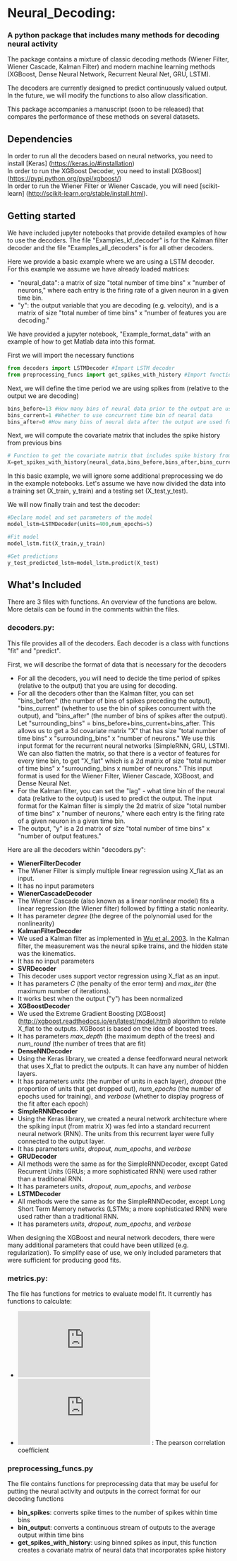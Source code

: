 # Neural_Decoding: 

### A python package that includes many methods for decoding neural activity

The package contains a mixture of classic decoding methods (Wiener Filter, Wiener Cascade, Kalman Filter) and modern machine learning methods (XGBoost, Dense Neural Network, Recurrent Neural Net, GRU, LSTM).

The decoders are currently designed to predict continuously valued output. In the future, we will modify the functions to also allow classification.

This package accompanies a manuscript (soon to be released) that compares the performance of these methods on several datasets.


## Dependencies
In order to run all the decoders based on neural networks, you need to install [Keras] (https://keras.io/#installation) <br>
In order to run the XGBoost Decoder, you need to install [XGBoost] (https://pypi.python.org/pypi/xgboost/) <br>
In order to run the Wiener Filter or Wiener Cascade, you will need [scikit-learn] (http://scikit-learn.org/stable/install.html).


## Getting started
We have included jupyter notebooks that provide detailed examples of how to use the decoders. The file "Examples_kf_decoder" is for the Kalman filter decoder and the file "Examples_all_decoders" is for all other decoders.

Here we provide a basic example where we are using a LSTM decoder. <br>
For this example we assume we have already loaded matrices:
 - "neural_data": a matrix of size "total number of time bins" x "number of neurons," where each entry is the firing rate of a given neuron in a given time bin.
 - "y": the output variable that you are decoding (e.g. velocity), and is a matrix of size "total number of time bins" x "number of features you are decoding."  <br>

We have provided a jupyter notebook, "Example_format_data" with an example of how to get Matlab data into this format.
<br>

First we will import the necessary functions
```python
from decoders import LSTMDecoder #Import LSTM decoder
from preprocessing_funcs import get_spikes_with_history #Import function to get the covariate matrix that includes spike history from previous bins
```
Next, we will define the time period we are using spikes from (relative to the output we are decoding)
```python
bins_before=13 #How many bins of neural data prior to the output are used for decoding
bins_current=1 #Whether to use concurrent time bin of neural data
bins_after=0 #How many bins of neural data after the output are used for decoding
```

Next, we will compute the covariate matrix that includes the spike history from previous bins
```python
# Function to get the covariate matrix that includes spike history from previous bins
X=get_spikes_with_history(neural_data,bins_before,bins_after,bins_current)
```
In this basic example, we will ignore some additional preprocessing we do in the example notebooks. Let's assume we have now divided the data into a training set (X_train, y_train) and a testing set (X_test,y_test).

We will now finally train and test the decoder:
```python
#Declare model and set parameters of the model
model_lstm=LSTMDecoder(units=400,num_epochs=5)

#Fit model
model_lstm.fit(X_train,y_train)

#Get predictions
y_test_predicted_lstm=model_lstm.predict(X_test)
```

## What's Included
There are 3 files with functions. An overview of the functions are below. More details can be found in the comments within the files.

### decoders.py:
This file provides all of the decoders. Each decoder is a class with functions "fit" and "predict".

First, we will describe the format of data that is necessary for the decoders
- For all the decoders, you will need to decide the time period of spikes (relative to the output) that you are using for decoding.
- For all the decoders other than the Kalman filter, you can set "bins_before" (the number of bins of spikes preceding the output), "bins_current" (whether to use the bin of spikes concurrent with the output), and "bins_after" (the number of bins of spikes after the output). Let "surrounding_bins" = bins_before+bins_current+bins_after. This allows us to get a 3d covariate matrix "X" that has size "total number of time bins" x "surrounding_bins" x "number of neurons." We use this input format for the recurrent neural networks (SimpleRNN, GRU, LSTM). We can also flatten the matrix, so that there is a vector of features for every time bin, to get "X_flat" which is a 2d matrix of size "total number of time bins" x "surrounding_bins x number of neurons." This input format is used for the Wiener Filter, Wiener Cascade, XGBoost, and Dense Neural Net.
- For the Kalman filter, you can set the "lag" - what time bin of the neural data (relative to the output) is used to predict the output. The input format for the Kalman filter is simply the 2d matrix of size "total number of time bins" x "number of neurons," where each entry is the firing rate of a given neuron in a given time bin.
- The output, "y" is a 2d matrix of size "total number of time bins" x "number of output features."

Here are all the decoders within "decoders.py":
- **WienerFilterDecoder** 
 - The Wiener Filter is simply multiple linear regression using X_flat as an input.
 - It has no input parameters
- **WienerCascadeDecoder**
 - The Wiener Cascade (also known as a linear nonlinear model) fits a linear regression (the Wiener filter) followed by fitting a static nonlearity.
 - It has parameter *degree* (the degree of the polynomial used for the nonlinearity)
- **KalmanFilterDecoder**
 - We used a Kalman filter as implemented in [Wu et al. 2003](https://papers.nips.cc/paper/2178-neural-decoding-of-cursor-motion-using-a-kalman-filter.pdf). In the Kalman filter, the measurement was the neural spike trains, and the hidden state was the kinematics.
 - It has no input parameters
- **SVRDecoder** 
 - This decoder uses support vector regression using X_flat as an input.
 - It has parameters *C* (the penalty of the error term) and *max_iter* (the maximum number of iterations).
 - It works best when the output ("y") has been normalized
- **XGBoostDecoder**
 - We used the Extreme Gradient Boosting [XGBoost] (http://xgboost.readthedocs.io/en/latest/model.html) algorithm to relate X_flat to the outputs. XGBoost is based on the idea of boosted trees.
 - It has parameters *max_depth* (the maximum depth of the trees) and *num_round* (the number of trees that are fit)
- **DenseNNDecoder**
 - Using the Keras library, we created a dense feedforward neural network that uses X_flat to predict the outputs. It can have any number of hidden layers.
 - It has parameters *units* (the number of units in each layer), *dropout* (the proportion of units that get dropped out), *num_epochs* (the number of epochs used for training), and *verbose* (whether to display progress of the fit after each epoch)
- **SimpleRNNDecoder**
 - Using the Keras library, we created a neural network architecture where the spiking input (from matrix X) was fed into a standard recurrent neural network (RNN). The units from this recurrent layer were fully connected to the output layer. 
 - It has parameters *units*, *dropout*, *num_epochs*, and *verbose*
- **GRUDecoder**
 - All methods were the same as for the SimpleRNNDecoder, except  Gated Recurrent Units (GRUs; a more sophisticated RNN) were used rather than a traditional RNN. 
 - It has parameters *units*, *dropout*, *num_epochs*, and *verbose*
- **LSTMDecoder**
 - All methods were the same as for the SimpleRNNDecoder, except  Long Short Term Memory networks (LSTMs; a more sophisticated RNN) were used rather than a traditional RNN. 
 - It has parameters *units*, *dropout*, *num_epochs*, and *verbose*

When designing the XGBoost and neural network decoders, there were many additional parameters that could have been utilized (e.g. regularization). To simplify ease of use, we only included parameters that were sufficient for producing good fits.

### metrics.py:
The file has functions for metrics to evaluate model fit. It currently has functions to calculate:
 - ![equation](https://latex.codecogs.com/gif.latex?%24R%5E2%3D1-%5Csum_%7Bi%3D1%7D%5E%7Bn%7D%7B%7D%5Cfrac%7B%5Cleft%28y_i-%5Cwidehat%7By_i%7D%20%5Cright%20%29%5E2%7D%7B%5Cleft%28y_i-%5Cbar%7By_i%7D%20%5Cright%20%29%5E2%7D)
 - ![equation](https://latex.codecogs.com/gif.latex?%24%5Crho%24) : The pearson correlation coefficient
 
### preprocessing_funcs.py
The file contains functions for preprocessing data that may be useful for putting the neural activity and outputs in the correct format for our decoding functions
 - **bin_spikes**: converts spike times to the number of spikes within time bins
 - **bin_output**: converts a continuous stream of outputs to the average output within time bins
 - **get_spikes_with_history**: using binned spikes as input, this function creates a covariate matrix of neural data that incorporates spike history
